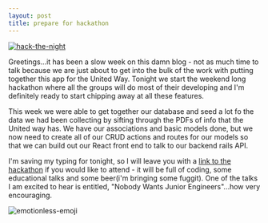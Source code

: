 ```yaml
---
layout: post
title: prepare for hackathon
---
```


[![hack-the-night](/images/hack-the-night.png)](https://hack-the-night.herokuapp.com/)

Greetings...it has been a slow week on this damn blog - not as much time to talk because we are just about to get into the bulk of the work with putting together this app for the United Way.  Tonight we start the weekend long hackathon where all the groups will do most of their developing and I'm definitely ready to start chipping away at all these features.

This week we were able to get together our database and seed a lot fo the data we had been collecting by sifting through the PDFs of info that the United way has.  We have our associations and basic models done, but we now need to create all of our CRUD actions and routes for our models so that we can build out our React front end to talk to our backend rails API.

I'm saving my typing for tonight, so I will leave you with a [link to the hackathon](https://hack-the-night.herokuapp.com/) if you would like to attend - it will be full of coding, some educational talks and some beer(i'm bringing some fuggit).  One of the talks I am excited to hear is entitled, "Nobody Wants Junior Engineers"...how very encouraging.

![emotionless-emoji](/images/straight-face.png)